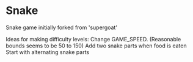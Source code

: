 # Snake
Snake game initially forked from 'supergoat'

Ideas for making difficulty levels:
  Change GAME_SPEED. (Reasonable bounds seems to be 50 to 150)
  Add two snake parts when food is eaten
  Start with alternating snake parts
